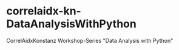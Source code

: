 # correlaidx-kn-DataAnalysisWithPython
CorrelAidxKonstanz Workshop-Series "Data Analysis with Python"
